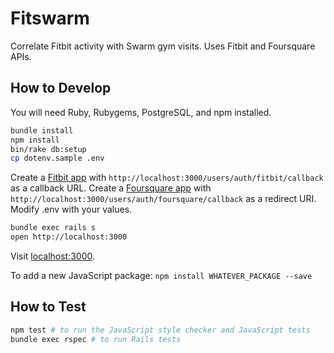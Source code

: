 # Fitswarm

Correlate Fitbit activity with Swarm gym visits. Uses Fitbit and Foursquare APIs.

## How to Develop

You will need Ruby, Rubygems, PostgreSQL, and npm installed.

```bash
bundle install
npm install
bin/rake db:setup
cp dotenv.sample .env
```

Create a [Fitbit app](https://dev.fitbit.com/apps) with
`http://localhost:3000/users/auth/fitbit/callback` as a callback
URL. Create a [Foursquare app](https://foursquare.com/developers/apps)
with `http://localhost:3000/users/auth/foursquare/callback` as a
redirect URI.
Modify .env with your values.

```bash
bundle exec rails s
open http://localhost:3000
```

Visit [localhost:3000](http://localhost:3000).

To add a new JavaScript package: `npm install WHATEVER_PACKAGE --save`

## How to Test

```bash
npm test # to run the JavaScript style checker and JavaScript tests
bundle exec rspec # to run Rails tests
```
